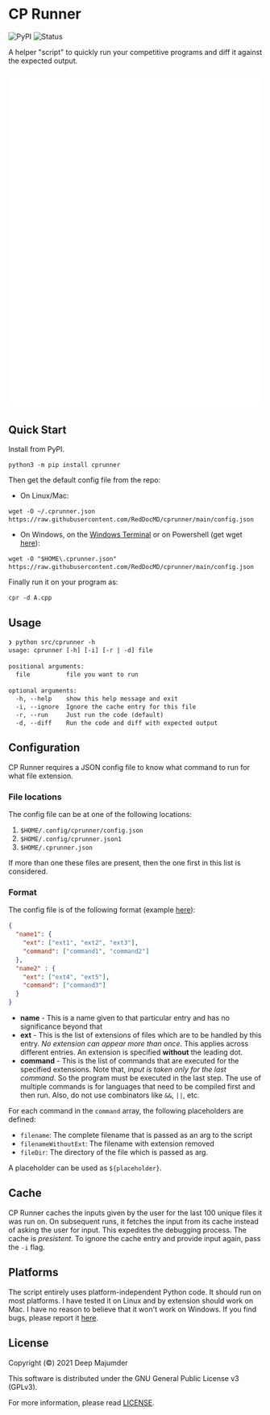 # CP Runner

![PyPI](https://img.shields.io/pypi/v/cprunner)
![Status](https://img.shields.io/pypi/status/cprunner)

A helper "script" to quickly run your competitive programs and diff it against the expected output.

![terminal_img](./assets/cprunner1x.svg)

## Quick Start

Install from PyPI.

```shell
python3 -m pip install cprunner
```

Then get the default config file from the repo:

- On Linux/Mac:

```shell
wget -O ~/.cprunner.json https://raw.githubusercontent.com/RedDocMD/cprunner/main/config.json
```

- On Windows, on the [Windows Terminal](https://github.com/microsoft/terminal) or on Powershell (get wget [here](http://gnuwin32.sourceforge.net/packages/wget.htm)):

```shell
wget -O "$HOME\.cprunner.json" https://raw.githubusercontent.com/RedDocMD/cprunner/main/config.json
```

Finally run it on your program as:

```shell
cpr -d A.cpp
```

## Usage

```shell
❯ python src/cprunner -h                                    
usage: cprunner [-h] [-i] [-r | -d] file

positional arguments:
  file          file you want to run

optional arguments:
  -h, --help    show this help message and exit
  -i, --ignore  Ignore the cache entry for this file
  -r, --run     Just run the code (default)
  -d, --diff    Run the code and diff with expected output
```

## Configuration

CP Runner requires a JSON config file to know what command to run for what file extension.

### File locations

The config file can be at one of the following locations:

1. `$HOME/.config/cprunner/config.json`
2. `$HOME/.config/cprunner.json1`
3. `$HOME/.cprunner.json`

If more than one these files are present, then the one first in this list is considered.

### Format

The config file is of the following format (example [here](./config.json)):

```json
{
  "name1": {
    "ext": ["ext1", "ext2", "ext3"],
    "command": ["command1", "command2"]
  },
  "name2" : {
    "ext": ["ext4", "ext5"],
    "command": ["command3"]
  }
}
```

- **name** - This is a name given to that particular entry and has no significance beyond that
- **ext** - This is the list of extensions of files which are to be handled by this entry. _No extension can appear more than once_. This applies across different entries. An extension is specified **without** the leading dot.
- **command** - This is the list of commands that are executed for the specified extensions. Note that, _input is taken only for the last command_. So the program must be executed in the last step. The use of multiple commands is for languages that need to be compiled first and then run. Also, do not use combinators like `&&`, `||`, etc.

For each command in the `command` array, the following placeholders are defined:

- `filename`: The complete filename that is passed as an arg to the script
- `filenameWithoutExt`: The filename with extension removed
- `fileDir`: The directory of the file which is passed as arg.

A placeholder can be used as `${placeholder}`.

## Cache

CP Runner caches the inputs given by the user for the last 100 unique files it was run on. On subsequent runs, it fetches the input from its cache instead of asking the user for input. This expedites the debugging process. The cache is *presistent*. To ignore the cache entry and provide input again, pass the `-i` flag.

## Platforms

The script entirely uses platform-independent Python code. It should run on most platforms. I have tested it on Linux and by extension should work on Mac. I have no reason to believe that it won't work on Windows. If you find bugs, please report it [here](https://github.com/RedDocMD/cprunner/issues).

## License

Copyright (©) 2021 Deep Majumder

This software is distributed under the GNU General Public License v3 (GPLv3).

For more information, please read [LICENSE](./LICENSE).
